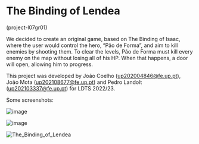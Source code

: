 # The Binding of Lendea
(project-l07gr01)

We decided to create an original game, based on The Binding of Isaac, where the user would control the hero, “Pão de Forma”, and aim to kill enemies by shooting them.
To clear the levels, Pão de Forma must kill every enemy on the map without losing all of his HP. When that happens, a door will open, allowing him to progress.

This project was developed by João Coelho (up202004846@fe.up.pt), João Mota (up202108677@fe.up.pt) and Pedro Landolt (up202103337@fe.up.pt) for LDTS 2022/23.

Some screenshots:

![image](https://user-images.githubusercontent.com/92723402/207059444-d1b64b62-30e9-43b0-9f56-ff92a1467850.png)

![image](https://user-images.githubusercontent.com/92723402/207061892-1fc0c342-9a6c-4eb4-9f5e-c4986ec9c921.png)

![The_Binding_of_Lendea](https://user-images.githubusercontent.com/92723402/209191871-bfb48d2a-4ade-449a-8a25-d6ca439960f5.gif)
